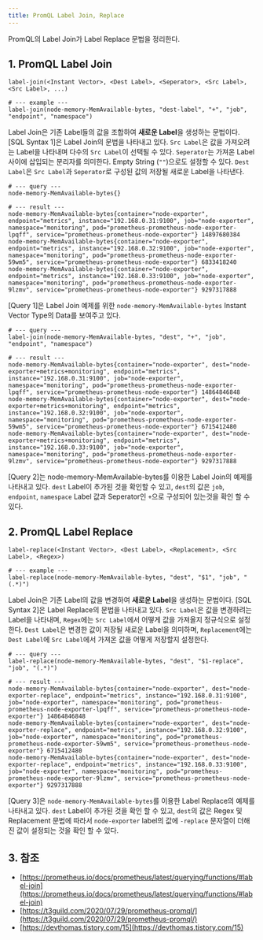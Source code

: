 ```yaml
---
title: PromQL Label Join, Replace
---
```


PromQL의 Label Join가 Label Replace 문법을 정리한다.

## 1. PromQL Label Join

```promql {caption="[SQL Syntax 1] PromQL Label Join"}
label-join(<Instant Vector>, <Dest Label>, <Seperator>, <Src Label>, <Src Label>, ...)

# --- example ---
label-join(node-memory-MemAvailable-bytes, "dest-label", "+", "job", "endpoint", "namespace")
```

Label Join은 기존 Label들의 값을 조합하여 **새로운 Label**을 생성하는 문법이다. [SQL Syntax 1]은 Label Join의 문법을 나타내고 있다. `Src Label`은 값을 가져오려는 Label을 나타내며 다수의 `Src Label`이 선택될 수 있다. `Seperator`는 가져온 Label 사이에 삽입되는 분리자를 의미한다. Empty String (`""`)으로도 설정할 수 있다. `Dest Label`은 `Src Label`과 `Seperator`로 구성된 값의 저장될 새로운 Label을 나타낸다.

```promql {caption="[Query 1] node-memory-MemAvailable-bytes"}
# --- query ---
node-memory-MemAvailable-bytes{}

# --- result ---
node-memory-MemAvailable-bytes{container="node-exporter", endpoint="metrics", instance="192.168.0.31:9100", job="node-exporter", namespace="monitoring", pod="prometheus-prometheus-node-exporter-lpqff", service="prometheus-prometheus-node-exporter"} 14897680384
node-memory-MemAvailable-bytes{container="node-exporter", endpoint="metrics", instance="192.168.0.32:9100", job="node-exporter", namespace="monitoring", pod="prometheus-prometheus-node-exporter-59wm5", service="prometheus-prometheus-node-exporter"} 6833418240
node-memory-MemAvailable-bytes{container="node-exporter", endpoint="metrics", instance="192.168.0.33:9100", job="node-exporter", namespace="monitoring", pod="prometheus-prometheus-node-exporter-9lzmv", service="prometheus-prometheus-node-exporter"} 9297317888
```

[Query 1]은 Label Join 예제를 위한 `node-memory-MemAvailable-bytes` Instant Vector Type의 Data를 보여주고 있다.

```promql {caption="[Query 2] node-memory-MemAvailable-bytes with Join", }
# --- query ---
label-join(node-memory-MemAvailable-bytes, "dest", "+", "job", "endpoint", "namespace")

# --- result ---
node-memory-MemAvailable-bytes{container="node-exporter", dest="node-exporter+metrics+monitoring", endpoint="metrics", instance="192.168.0.31:9100", job="node-exporter", namespace="monitoring", pod="prometheus-prometheus-node-exporter-lpqff", service="prometheus-prometheus-node-exporter"} 14864846848
node-memory-MemAvailable-bytes{container="node-exporter", dest="node-exporter+metrics+monitoring", endpoint="metrics", instance="192.168.0.32:9100", job="node-exporter", namespace="monitoring", pod="prometheus-prometheus-node-exporter-59wm5", service="prometheus-prometheus-node-exporter"} 6715412480
node-memory-MemAvailable-bytes{container="node-exporter", dest="node-exporter+metrics+monitoring", endpoint="metrics", instance="192.168.0.33:9100", job="node-exporter", namespace="monitoring", pod="prometheus-prometheus-node-exporter-9lzmv", service="prometheus-prometheus-node-exporter"} 9297317888
```

[Query 2]는 node-memory-MemAvailable-bytes를 이용한 Label Join의 예제를 나타내고 있다. `dest` Label이 추가된 것을 확인할 수 있고, `dest`의 값은 `job`, `endpoint`, `namespace` Label 값과 Seperator인 `+`으로 구성되어 있는것을 확인 할 수 있다.

## 2. PromQL Label Replace

```promql {caption="[SQL Syntax 2] PromQL Label Replace"}
label-replace(<Instant Vector>, <Dest Label>, <Replacement>, <Src Label>, <Regex>)

# --- example ---
label-replace(node-memory-MemAvailable-bytes, "dest", "$1", "job", "(.*)")
```

Label Join은 기존 Label의 값을 변경하여 **새로운 Label**을 생성하는 문법이다. [SQL Syntax 2]은 Label Replace의 문법을 나타내고 있다. `Src Label`은 값을 변경하려는 Label을 나타내며, `Regex`에는 `Src Label`에서 어떻게 값을 가져올지 정규식으로 설정한다. `Dest Label`은 변경한 값이 저장될 새로운 Label을 의미하며, `Replacement`에는 `Dest Label`에 `Src Label`에서 가져온 값을 어떻게 저장할지 설정한다.

```promql {caption="[Query 3] node-memory-MemAvailable-bytes with Replace", }
# --- query ---
label-replace(node-memory-MemAvailable-bytes, "dest", "$1-replace", "job", "(.*)")

# --- result ---
node-memory-MemAvailable-bytes{container="node-exporter", dest="node-exporter-replace", endpoint="metrics", instance="192.168.0.31:9100", job="node-exporter", namespace="monitoring", pod="prometheus-prometheus-node-exporter-lpqff", service="prometheus-prometheus-node-exporter"} 14864846848
node-memory-MemAvailable-bytes{container="node-exporter", dest="node-exporter-replace", endpoint="metrics", instance="192.168.0.32:9100", job="node-exporter", namespace="monitoring", pod="prometheus-prometheus-node-exporter-59wm5", service="prometheus-prometheus-node-exporter"} 6715412480
node-memory-MemAvailable-bytes{container="node-exporter", dest="node-exporter-replace", endpoint="metrics", instance="192.168.0.33:9100", job="node-exporter", namespace="monitoring", pod="prometheus-prometheus-node-exporter-9lzmv", service="prometheus-prometheus-node-exporter"} 9297317888
```

[Query 3]은 `node-memory-MemAvailable-bytes`를 이용한 Label Replace의 예제를 나타내고 있다. `dest` Label이 추가된 것을 확인 할 수 있고, `dest`의 값은 Regex 및 Replacement 문법에 따라서 `node-exporter` label의 값에 `-replace` 문자열이 더해진 값이 설정되는 것을 확인 할 수 있다.

## 3. 참조

* [https://prometheus.io/docs/prometheus/latest/querying/functions/#label-join](https://prometheus.io/docs/prometheus/latest/querying/functions/#label-join)
* [https://t3guild.com/2020/07/29/prometheus-promql/](https://t3guild.com/2020/07/29/prometheus-promql/)
* [https://devthomas.tistory.com/15](https://devthomas.tistory.com/15)
